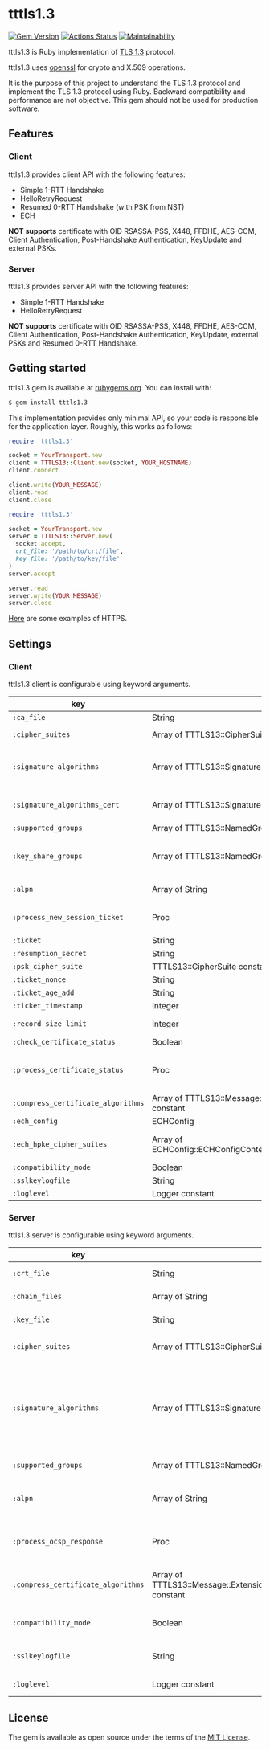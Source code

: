 # tttls1.3

[![Gem Version](https://badge.fury.io/rb/tttls1.3.svg)](https://badge.fury.io/rb/tttls1.3)
[![Actions Status](https://github.com/thekuwayama/tttls1.3/workflows/CI/badge.svg)](https://github.com/thekuwayama/tttls1.3/actions?workflow=CI)
[![Maintainability](https://api.codeclimate.com/v1/badges/b5ae1b3a43828142d2fa/maintainability)](https://codeclimate.com/github/thekuwayama/tttls1.3/maintainability)

tttls1.3 is Ruby implementation of [TLS 1.3](https://datatracker.ietf.org/doc/rfc8446/) protocol.

tttls1.3 uses [openssl](https://github.com/ruby/openssl) for crypto and X.509 operations.

It is the purpose of this project to understand the TLS 1.3 protocol and implement the TLS 1.3 protocol using Ruby.
Backward compatibility and performance are not objective.
This gem should not be used for production software.


## Features

### Client

tttls1.3 provides client API with the following features:

* Simple 1-RTT Handshake
* HelloRetryRequest
* Resumed 0-RTT Handshake (with PSK from NST)
* [ECH](https://datatracker.ietf.org/doc/draft-ietf-tls-esni/)

**NOT supports** certificate with OID RSASSA-PSS, X448, FFDHE, AES-CCM, Client Authentication, Post-Handshake Authentication, KeyUpdate and external PSKs.

### Server

tttls1.3 provides server API with the following features:

* Simple 1-RTT Handshake
* HelloRetryRequest

**NOT supports** certificate with OID RSASSA-PSS, X448, FFDHE, AES-CCM, Client Authentication, Post-Handshake Authentication, KeyUpdate, external PSKs and Resumed 0-RTT Handshake.


## Getting started

tttls1.3 gem is available at [rubygems.org](https://rubygems.org/gems/tttls1.3). You can install with:

```bash
$ gem install tttls1.3
```

This implementation provides only minimal API, so your code is responsible for the application layer.
Roughly, this works as follows:

```ruby
require 'tttls1.3'

socket = YourTransport.new
client = TTTLS13::Client.new(socket, YOUR_HOSTNAME)
client.connect

client.write(YOUR_MESSAGE)
client.read
client.close
```

```ruby
require 'tttls1.3'

socket = YourTransport.new
server = TTTLS13::Server.new(
  socket.accept,
  crt_file: '/path/to/crt/file',
  key_file: '/path/to/key/file'
)
server.accept

server.read
server.write(YOUR_MESSAGE)
server.close
```

[Here](https://github.com/thekuwayama/tttls1.3/tree/main/example) are some examples of HTTPS.


## Settings

### Client

tttls1.3 client is configurable using keyword arguments.

| key | type | default value | description |
|-----|------|---------------|-------------|
| `:ca_file` | String | nil | Path to the additional root CA certificate files. If not needed to add, set nil. |
| `:cipher_suites` | Array of TTTLS13::CipherSuite constant | `TLS_AES_256_GCM_SHA384`, `TLS_CHACHA20_POLY1305_SHA256`, `TLS_AES_128_GCM_SHA256` | List of cipher suites offered in ClientHello. |
| `:signature_algorithms` | Array of TTTLS13::SignatureScheme constant | `ECDSA_SECP256R1_SHA256`, `ECDSA_SECP384R1_SHA384`, `ECDSA_SECP521R1_SHA512`, `RSA_PSS_RSAE_SHA256`, `RSA_PSS_RSAE_SHA384`, `RSA_PSS_RSAE_SHA512`, `RSA_PKCS1_SHA256`, `RSA_PKCS1_SHA384`, `RSA_PKCS1_SHA512` | List of signature algorithms offered in ClientHello extensions. |
| `:signature_algorithms_cert` | Array of TTTLS13::SignatureScheme constant | nil | List of certificate signature algorithms offered in ClientHello extensions. You can set this to signal the difference between the signature algorithm and `:signature_algorithms`. |
| `:supported_groups` | Array of TTTLS13::NamedGroup constant | `X25519`, `SECP256R1`, `SECP384R1`, `SECP521R1` | List of named groups offered in ClientHello extensions. |
| `:key_share_groups` | Array of TTTLS13::NamedGroup constant | nil | List of named groups offered in KeyShareClientHello. In default, KeyShareClientHello has only a KeyShareEntry of most preferred named group in `:supported_groups`. You can set this to send KeyShareClientHello that has multiple KeyShareEntry. |
| `:alpn` | Array of String | nil | List of application protocols offered in ClientHello extensions. If not needed to be present, set nil. |
| `:process_new_session_ticket` | Proc | nil | Proc that processes received NewSessionTicket. Its 3 arguments are TTTLS13::Message::NewSessionTicket, resumption main secret and cipher suite. If not needed to process NewSessionTicket, set nil. |
| `:ticket` | String | nil | The ticket for PSK. |
| `:resumption_secret` | String | nil | The resumption main secret. |
| `:psk_cipher_suite` | TTTLS13::CipherSuite constant | nil | The cipher suite for PSK. |
| `:ticket_nonce` | String | nil | The ticket\_nonce for PSK. |
| `:ticket_age_add` | String | nil | The ticket\_age\_add for PSK. |
| `:ticket_timestamp` | Integer | nil | The ticket\_timestamp for PSK. |
| `:record_size_limit` | Integer | nil | The record\_size\_limit offerd in ClientHello extensions. If not needed to be present, set nil. |
| `:check_certificate_status` | Boolean | false | If needed to check certificate status, set true. |
| `:process_certificate_status` | Proc | `TTTLS13::Client.method(:softfail_check_certificate_status)` | Proc(or Method) that checks received OCSPResponse. Its 3 arguments are OpenSSL::OCSP::Response, end-entity certificate(OpenSSL::X509::Certificate) and certificates chain(Array of Certificate) used for verification and it returns Boolean. |
| `:compress_certificate_algorithms` | Array of TTTLS13::Message::Extension::CertificateCompressionAlgorithm constant | `ZLIB` | The compression algorithms are supported for compressing the Certificate message. |
| `:ech_config` | ECHConfig | nil | ECHConfig to use ECH. See [ech_config](https://github.com/thekuwayama/ech_config). |
| `:ech_hpke_cipher_suites` | Array of ECHConfig::ECHConfigContents::HpkeKeyConfig::HpkeSymmetricCipherSuite | nil | If needed to use ECH, set client preference HPKE cipher suites. For example, you can set TTTLS13::STANDARD\_CLIENT\_ECH_HPKE\_SYMMETRIC\_CIPHER\_SUITES. |
| `:compatibility_mode` | Boolean | true | If needed to send ChangeCipherSpec, set true. |
| `:sslkeylogfile` | String | nil | If needed to log SSLKEYLOGFILE, set the file path. |
| `:loglevel` | Logger constant | Logger::WARN | If needed to print verbose, set Logger::DEBUG. |


### Server

tttls1.3 server is configurable using keyword arguments.

| key | type | default value | description |
|-----|------|---------------|-------------|
| `:crt_file` | String | nil | Path to the certificate file. This is a required setting. |
| `:chain_files` | Array of String | nil | Paths to the itermediate certificate files. |
| `:key_file` | String | nil | Path to the private key file. This is a required setting. |
| `:cipher_suites` | Array of TTTLS13::CipherSuite constant | `TLS_AES_256_GCM_SHA384`, `TLS_CHACHA20_POLY1305_SHA256`, `TLS_AES_128_GCM_SHA256` | List of supported cipher suites. |
| `:signature_algorithms` | Array of TTTLS13::SignatureScheme constant | `ECDSA_SECP256R1_SHA256`, `ECDSA_SECP384R1_SHA384`, `ECDSA_SECP521R1_SHA512`, `RSA_PSS_RSAE_SHA256`, `RSA_PSS_RSAE_SHA384`, `RSA_PSS_RSAE_SHA512`, `RSA_PKCS1_SHA256`, `RSA_PKCS1_SHA384`, `RSA_PKCS1_SHA512` | List of supported signature algorithms. |
| `:supported_groups` | Array of TTTLS13::NamedGroup constant | `X25519`, `SECP256R1`, `SECP384R1`, `SECP521R1` | List of supported named groups. |
| `:alpn` | Array of String | nil | List of supported application protocols. If not needed to check this extension, set nil. |
| `:process_ocsp_response` | Proc | nil | Proc that gets OpenSSL::OCSP::Response. If not needed to staple OCSP::Response, set nil. |
| `:compress_certificate_algorithms` | Array of TTTLS13::Message::Extension::CertificateCompressionAlgorithm constant | `ZLIB` | The compression algorithms are supported for compressing the Certificate message. |
| `:compatibility_mode` | Boolean | true | If needed to send ChangeCipherSpec, set true. |
| `:sslkeylogfile` | String | nil | If needed to log SSLKEYLOGFILE, set the file path. |
| `:loglevel` | Logger constant | Logger::WARN | If needed to print verbose, set Logger::DEBUG. |


## License

The gem is available as open source under the terms of the [MIT License](http://opensource.org/licenses/MIT).
